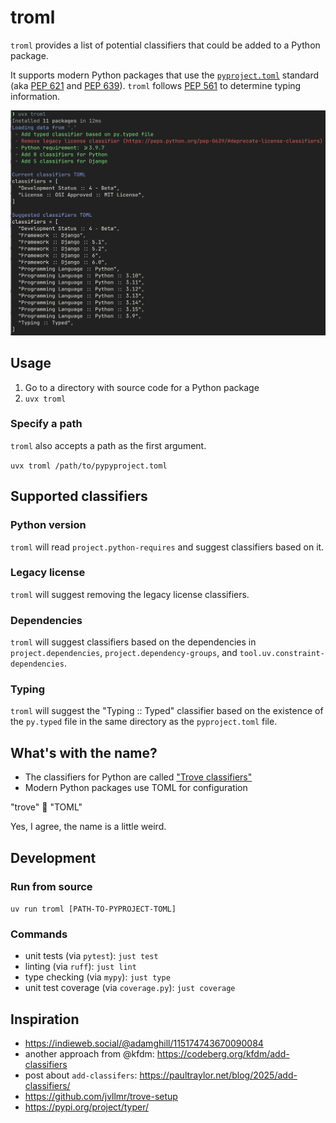# troml

`troml` provides a list of potential classifiers that could be added to a Python package.

It supports modern Python packages that use the [`pyproject.toml`](https://packaging.python.org/en/latest/guides/writing-pyproject-toml/) standard (aka [PEP 621](https://peps.python.org/pep-0621/) and [PEP 639](https://peps.python.org/pep-0639/)). `troml` follows [PEP 561](https://peps.python.org/pep-0561/) to determine typing information.

![Screenshot of troml in action](https://github.com/adamghill/troml/blob/main/troml.png?raw=true)

## Usage

1. Go to a directory with source code for a Python package
2. `uvx troml`

### Specify a path

`troml` also accepts a path as the first argument.

`uvx troml /path/to/pypyproject.toml`

## Supported classifiers

### Python version

`troml` will read `project.python-requires` and suggest classifiers based on it.

### Legacy license

`troml` will suggest removing the legacy license classifiers.

### Dependencies

`troml` will suggest classifiers based on the dependencies in `project.dependencies`, `project.dependency-groups`, and `tool.uv.constraint-dependencies`.

### Typing

`troml` will suggest the "Typing :: Typed" classifier based on the existence of the `py.typed` file in the same directory as the `pyproject.toml` file.

## What's with the name?

- The classifiers for Python are called ["Trove classifiers"](https://pypi.org/classifiers/)
- Modern Python packages use TOML for configuration

"trove" 🤝 "TOML"

Yes, I agree, the name is a little weird.

## Development

### Run from source

`uv run troml [PATH-TO-PYPROJECT-TOML]`

### Commands

- unit tests (via `pytest`): `just test`
- linting (via `ruff`): `just lint`
- type checking (via `mypy`): `just type`
- unit test coverage (via `coverage.py`): `just coverage`

## Inspiration

- https://indieweb.social/@adamghill/115174743670090084
- another approach from @kfdm: https://codeberg.org/kfdm/add-classifiers
- post about `add-classifers`: https://paultraylor.net/blog/2025/add-classifiers/
- https://github.com/jvllmr/trove-setup
- https://pypi.org/project/typer/
